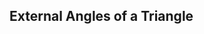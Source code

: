 ## External Angles of a Triangle

<!-- ![](./fig.png) -->

<!-- An $$\definecolor{b}{RGB}{0,162,255}\definecolor{r}{RGB}{238,34,12}\definecolor{g}{RGB}{29,177,0}\definecolor{gr}{RGB}{100,100,100}\color{g}external\ angle$$ -->


<!-- [[triangle]]((qr,'Math/Geometry_1/Triangles/base/AngleSum',#00A89D)) -->
